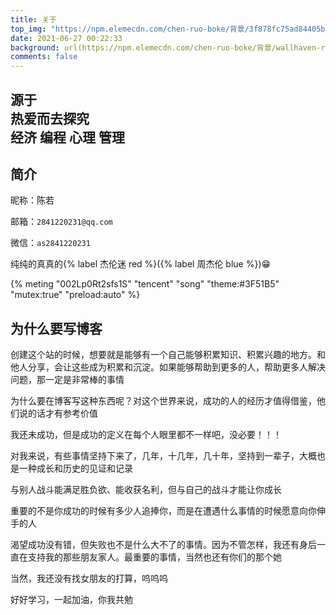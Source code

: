 ```yaml
---
title: 关于
top_img: "https://npm.elemecdn.com/chen-ruo-boke/背景/3f878fc75ad84405bffa29a309238655.webp"
date: 2021-06-27 00:22:33
background: url(https://npm.elemecdn.com/chen-ruo-boke/背景/wallhaven-rde7oq.webp)
comments: false
---
```


<link rel="stylesheet external nofollow" href="/css/custom/guanyu.css">
<script src="/js/custom/guanyu.js"></script>
<div class="aboutsiteTips">
  <h2>
    源于
    <br>
    热爱而去探究
    <div class="mask">
      <span class="demo-show" data-show>经济</span>
      <span  data-up>编程</span>
      <span>心理</span>
      <span>管理</span>
    </div>
  </h2>
</div>


## 简介

昵称：陈若

邮箱：`2841220231@qq.com`

微信：`as2841220231`



纯纯的真真的{% label 杰伦迷 red %}({% label  周杰伦 blue %})😁

{% meting "002Lp0Rt2sfs1S" "tencent" "song" "theme:#3F51B5" "mutex:true" "preload:auto" %}


## 为什么要写博客

创建这个站的时候，想要就是能够有一个自己能够积累知识、积累兴趣的地方。和他人分享，会让这些成为积累和沉淀。如果能够帮助到更多的人，帮助更多人解决问题，那一定是非常棒的事情

为什么要在博客写这种东西呢？对这个世界来说，成功的人的经历才值得借鉴，他们说的话才有参考价值

我还未成功，但是成功的定义在每个人眼里都不一样吧，没必要！！！

对我来说，有些事情坚持下来了，几年，十几年，几十年，坚持到一辈子，大概也是一种成长和历史的见证和记录

与别人战斗能满足胜负欲、能收获名利，但与自己的战斗才能让你成长

重要的不是你成功的时候有多少人追捧你，而是在遭遇什么事情的时候愿意向你伸手的人

渴望成功没有错，但失败也不是什么大不了的事情。因为不管怎样，我还有身后一直在支持我的那些朋友家人。最重要的事情，当然也还有你们的那个她

当然，我还没有找女朋友的打算，呜呜呜

好好学习，一起加油，你我共勉